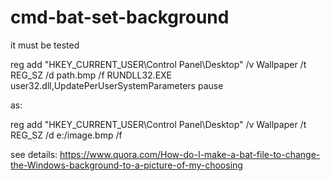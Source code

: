 # cmd-bat-set-background

it must be tested

reg add "HKEY_CURRENT_USER\Control Panel\Desktop" /v Wallpaper /t REG_SZ /d path.bmp /f 
RUNDLL32.EXE user32.dll,UpdatePerUserSystemParameters 
pause

as:

reg add "HKEY_CURRENT_USER\Control Panel\Desktop" /v Wallpaper /t REG_SZ /d e:/image.bmp /f 

see details:
https://www.quora.com/How-do-I-make-a-bat-file-to-change-the-Windows-background-to-a-picture-of-my-choosing
